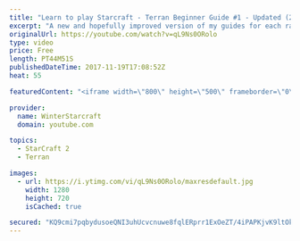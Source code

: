 ```yaml
---
title: "Learn to play Starcraft - Terran Beginner Guide #1 - Updated (2017 LOTV)"
excerpt: "A new and hopefully improved version of my guides for each race where I go over as many basics as possible while doing it live :)  I strongly believe that a super structured guide style is not very helpful compared to watching/playing the game actively.  Feedback is greatly appreciated. -- Watch live"
originalUrl: https://youtube.com/watch?v=qL9Ns0ORolo
type: video
price: Free
length: PT44M51S
publishedDateTime: 2017-11-19T17:08:52Z
heat: 55

featuredContent: "<iframe width=\"800\" height=\"500\" frameborder=\"0\" src=\"https://www.youtube.com/embed/qL9Ns0ORolo\" allow=\"accelerometer; autoplay; encrypted-media; gyroscope; picture-in-picture\" allowfullscreen></iframe>"

provider:
  name: WinterStarcraft
  domain: youtube.com

topics:
  - StarCraft 2
  - Terran

images:
  - url: https://i.ytimg.com/vi/qL9Ns0ORolo/maxresdefault.jpg
    width: 1280
    height: 720
    isCached: true

secured: "KQ9cmi7pqbydusoeQNI3uhUcvcnuwe8fqlERprr1ExOeZT/4iPAPKjvK9ltOkGRWpARInW0xjz7EKfnSbP29JBNLK3MBmGcNeTUfcc81kQdEIF4/qKM8ui9ZWbw2VhYAMFSdnKxqCwoIMaaW03gJR1SlKQp7kas+TRwaCcyhIaFscouDfcKULiO3KMZDBm/BSCW+5WSah9jHKHO8H+N7clYl1vVlWBmO0bIhN0hQqH0uM6+CvgZsYxxVHttxV6W9RUnqFJTu+G5IhugEp7UHDfJK+TNCJyFmhqDfx/ncso+5FA5ZLjgGHK/MKcXzX6ih99CnqA+UI7wwm/d421Mv7xXcn9TfL38jyvWfSVtFypvspzcWsdKl3sUS+RPkM0+96Yi4c2E14PcpZ223iK66elkLc7zGiSTaAVB1+7P4lsN7sSKhtvfI8Gkcd8epvsw0;EEDf/dqx+I12J5s1DVh8PQ=="
---
```


